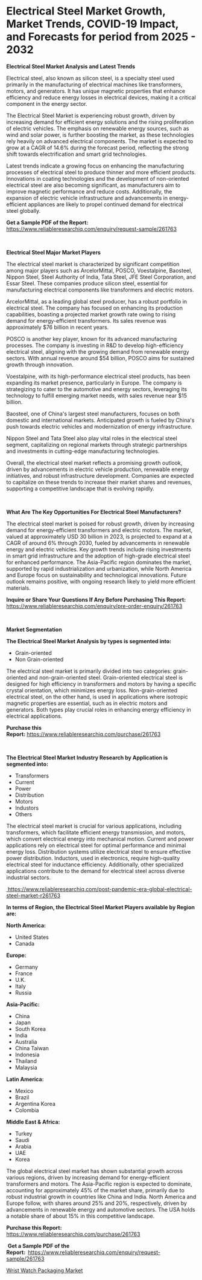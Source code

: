 <p><h1>Electrical Steel Market Growth, Market Trends, COVID-19 Impact, and Forecasts for period from 2025 - 2032</h1></p><p><strong>Electrical Steel Market Analysis and Latest Trends</strong></p>
<p><p>Electrical steel, also known as silicon steel, is a specialty steel used primarily in the manufacturing of electrical machines like transformers, motors, and generators. It has unique magnetic properties that enhance efficiency and reduce energy losses in electrical devices, making it a critical component in the energy sector.</p><p>The Electrical Steel Market is experiencing robust growth, driven by increasing demand for efficient energy solutions and the rising proliferation of electric vehicles. The emphasis on renewable energy sources, such as wind and solar power, is further boosting the market, as these technologies rely heavily on advanced electrical components. The market is expected to grow at a CAGR of 14.6% during the forecast period, reflecting the strong shift towards electrification and smart grid technologies.</p><p>Latest trends indicate a growing focus on enhancing the manufacturing processes of electrical steel to produce thinner and more efficient products. Innovations in coating technologies and the development of non-oriented electrical steel are also becoming significant, as manufacturers aim to improve magnetic performance and reduce costs. Additionally, the expansion of electric vehicle infrastructure and advancements in energy-efficient appliances are likely to propel continued demand for electrical steel globally.</p></p>
<p><strong>Get a Sample PDF of the Report:&nbsp;</strong> <a href="https://www.reliableresearchiq.com/enquiry/request-sample/261763?utm_campaign=3200&utm_medium=2&utm_source=Github&utm_content=ia&utm_term=30032025&utm_id=electrical-steel">https://www.reliableresearchiq.com/enquiry/request-sample/261763</a></p>
<p>&nbsp;</p>
<p><strong>Electrical Steel Major Market Players</strong></p>
<p><p>The electrical steel market is characterized by significant competition among major players such as ArcelorMittal, POSCO, Voestalpine, Baosteel, Nippon Steel, Steel Authority of India, Tata Steel, JFE Steel Corporation, and Essar Steel. These companies produce silicon steel, essential for manufacturing electrical components like transformers and electric motors.</p><p>ArcelorMittal, as a leading global steel producer, has a robust portfolio in electrical steel. The company has focused on enhancing its production capabilities, boasting a projected market growth rate owing to rising demand for energy-efficient transformers. Its sales revenue was approximately $76 billion in recent years.</p><p>POSCO is another key player, known for its advanced manufacturing processes. The company is investing in R&D to develop high-efficiency electrical steel, aligning with the growing demand from renewable energy sectors. With annual revenue around $54 billion, POSCO aims for sustained growth through innovation.</p><p>Voestalpine, with its high-performance electrical steel products, has been expanding its market presence, particularly in Europe. The company is strategizing to cater to the automotive and energy sectors, leveraging its technology to fulfill emerging market needs, with sales revenue near $15 billion.</p><p>Baosteel, one of China's largest steel manufacturers, focuses on both domestic and international markets. Anticipated growth is fueled by China's push towards electric vehicles and modernization of energy infrastructure.</p><p>Nippon Steel and Tata Steel also play vital roles in the electrical steel segment, capitalizing on regional markets through strategic partnerships and investments in cutting-edge manufacturing technologies.</p><p>Overall, the electrical steel market reflects a promising growth outlook, driven by advancements in electric vehicle production, renewable energy initiatives, and robust infrastructure development. Companies are expected to capitalize on these trends to increase their market shares and revenues, supporting a competitive landscape that is evolving rapidly.</p></p>
<p>&nbsp;</p>
<p><strong>What Are The Key Opportunities For Electrical Steel Manufacturers?</strong></p>
<p><p>The electrical steel market is poised for robust growth, driven by increasing demand for energy-efficient transformers and electric motors. The market, valued at approximately USD 30 billion in 2023, is projected to expand at a CAGR of around 6% through 2030, fueled by advancements in renewable energy and electric vehicles. Key growth trends include rising investments in smart grid infrastructure and the adoption of high-grade electrical steel for enhanced performance. The Asia-Pacific region dominates the market, supported by rapid industrialization and urbanization, while North America and Europe focus on sustainability and technological innovations. Future outlook remains positive, with ongoing research likely to yield more efficient materials.</p></p>
<p><strong>Inquire or Share Your Questions If Any Before Purchasing This Report:</strong> <a href="https://www.reliableresearchiq.com/enquiry/pre-order-enquiry/261763?utm_campaign=3200&utm_medium=2&utm_source=Github&utm_content=ia&utm_term=30032025&utm_id=electrical-steel">https://www.reliableresearchiq.com/enquiry/pre-order-enquiry/261763</a></p>
<p>&nbsp;</p>
<p><strong>Market Segmentation</strong></p>
<p><strong>The Electrical Steel Market Analysis by types is segmented into:</strong></p>
<p><ul><li>Grain-oriented</li><li>Non Grain-oriented</li></ul></p>
<p><p>The electrical steel market is primarily divided into two categories: grain-oriented and non-grain-oriented steel. Grain-oriented electrical steel is designed for high efficiency in transformers and motors by having a specific crystal orientation, which minimizes energy loss. Non-grain-oriented electrical steel, on the other hand, is used in applications where isotropic magnetic properties are essential, such as in electric motors and generators. Both types play crucial roles in enhancing energy efficiency in electrical applications.</p></p>
<p><strong>Purchase this Report:&nbsp;</strong><a href="https://www.reliableresearchiq.com/purchase/261763?utm_campaign=3200&utm_medium=2&utm_source=Github&utm_content=ia&utm_term=30032025&utm_id=electrical-steel">https://www.reliableresearchiq.com/purchase/261763</a></p>
<p>&nbsp;</p>
<p><strong>The Electrical Steel Market Industry Research by Application is segmented into:</strong></p>
<p><ul><li>Transformers</li><li>Current</li><li>Power</li><li>Distribution</li><li>Motors</li><li>Industors</li><li>Others</li></ul></p>
<p><p>The electrical steel market is crucial for various applications, including transformers, which facilitate efficient energy transmission, and motors, which convert electrical energy into mechanical motion. Current and power applications rely on electrical steel for optimal performance and minimal energy loss. Distribution systems utilize electrical steel to ensure effective power distribution. Inductors, used in electronics, require high-quality electrical steel for inductance efficiency. Additionally, other specialized applications contribute to the demand for electrical steel across diverse industrial sectors.</p></p>
<p><a href="https://www.reliableresearchiq.com/post-pandemic-era-global-electrical-steel-market-r261763?utm_campaign=3200&utm_medium=2&utm_source=Github&utm_content=ia&utm_term=30032025&utm_id=electrical-steel">&nbsp;https://www.reliableresearchiq.com/post-pandemic-era-global-electrical-steel-market-r261763</a></p>
<p><strong>In terms of Region, the Electrical Steel Market Players available by Region are:</strong></p>
<p>
    <p> <strong> North America: </strong>
        <ul>
            <li>United States</li>
            <li>Canada</li>
        </ul>
        </p> 
    <p> <strong> Europe: </strong>
        <ul>
            <li>Germany</li>
            <li>France</li>
            <li>U.K.</li>
            <li>Italy</li>
            <li>Russia</li>
        </ul>
        </p> 
    <p> <strong> Asia-Pacific: </strong>
        <ul>
            <li>China</li>
            <li>Japan</li>
            <li>South Korea</li>
            <li>India</li>
            <li>Australia</li>
            <li>China Taiwan</li>
            <li>Indonesia</li>
            <li>Thailand</li>
            <li>Malaysia</li>
        </ul>
        </p> 
    <p> <strong> Latin America: </strong>
        <ul>
            <li>Mexico</li>
            <li>Brazil</li>
            <li>Argentina Korea</li>
            <li>Colombia</li>
        </ul>
        </p> 
    <p> <strong> Middle East & Africa: </strong>
        <ul>
            <li>Turkey</li>
            <li>Saudi</li>
            <li>Arabia</li>
            <li>UAE</li>
            <li>Korea</li>
        </ul>
    </p>
    </p>
<p><p>The global electrical steel market has shown substantial growth across various regions, driven by increasing demand for energy-efficient transformers and motors. The Asia-Pacific region is expected to dominate, accounting for approximately 45% of the market share, primarily due to robust industrial growth in countries like China and India. North America and Europe follow, with shares around 25% and 20%, respectively, driven by advancements in renewable energy and automotive sectors. The USA holds a notable share of about 15% in this competitive landscape.</p></p>
<p><strong>Purchase this Report: </strong><a href="https://www.reliableresearchiq.com/purchase/261763?utm_campaign=3200&utm_medium=2&utm_source=Github&utm_content=ia&utm_term=30032025&utm_id=electrical-steel">https://www.reliableresearchiq.com/purchase/261763</a></p>
<p>&nbsp;<strong>Get a Sample PDF of the Report:&nbsp;&nbsp;</strong><a href="https://www.reliableresearchiq.com/enquiry/request-sample/261763?utm_campaign=3200&utm_medium=2&utm_source=Github&utm_content=ia&utm_term=30032025&utm_id=electrical-steel">https://www.reliableresearchiq.com/enquiry/request-sample/261763</a></p>
<p><strong></strong></p>
<p><p><a href="https://github.com/stickkinkel/Market-Research-Report-List-1/blob/main/wrist-watch-packaging-market.md?utm_campaign=3200&utm_medium=2&utm_source=Github&utm_content=ia&utm_term=30032025&utm_id=electrical-steel">Wrist Watch Packaging Market</a></p></p>